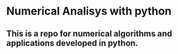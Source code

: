 # Numerical Analisys with python
## This is a repo for numerical algorithms and applications developed in python.
